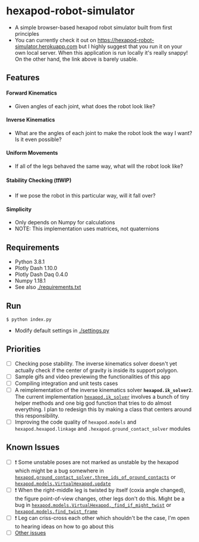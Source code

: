 # hexapod-robot-simulator
- A simple browser-based hexapod robot simulator built from first principles
- You can currently check it out on https://hexapod-robot-simulator.herokuapp.com but I highly suggest that
you run it on your own local server. When this application is run locally it's really snappy! On the other hand, the link above is barely usable.

## Features
#### Forward Kinematics
- Given angles of each joint, what does the robot look like?
#### Inverse Kinematics
- What are the angles of each joint to make the robot look the way I want? Is it even possible?
#### Uniform Movements
- If all of the legs behaved the same way, what will the robot look like?
#### Stability Checking (❗❗WIP)
- If we pose the robot in this particular way, will it fall over?
#### Simplicity
- Only depends on Numpy for calculations
- NOTE: This implementation uses matrices, not quaternions

## Requirements
- Python 3.8.1
- Plotly Dash 1.10.0
- Plotly Dash Daq 0.4.0
- Numpy 1.18.1
- See also [./requirements.txt](./requirements.txt)

## Run
```
$ python index.py
```
- Modify default settings in [./settings.py](./settings.py)

## Priorities
  - [ ] Checking pose stability. The inverse kinematics solver doesn't yet actually check if the center of gravity is inside its support polygon.
  - [ ] Sample gifs and video previewing the functionalities of this app
  - [ ] Compiling integration and unit tests cases
  - [ ] A reimplementation of the inverse kinematics solver **`hexapod.ik_solver2`**. The current implementation [`hexapod.ik_solver`](https://github.com/mithi/hexapod-robot-simulator/blob/master/hexapod/ik_solver.py) involves a bunch of tiny helper methods and one big god function that tries to do almost everything. I plan to redesign this by making a class that centers around this responsibility.
  - [ ] Improving the code quality of `hexapod.models` and `hexapod.hexapod.linkage` and  `.hexapod.ground_contact_solver` modules

## Known Issues
  - [ ] ❗ Some unstable poses are not marked as unstable by the hexapod which might be a bug somewhere in [`hexapod.ground_contact_solver.three_ids_of_ground_contacts`](https://github.com/mithi/hexapod-robot-simulator/blob/e19f5de5b1110bc78bd75091eb63f47907ffddc5/hexapod/ground_contact_solver.py#L45) or [`hexapod.models.VirtualHexapod.update`](https://github.com/mithi/hexapod-robot-simulator/blob/e19f5de5b1110bc78bd75091eb63f47907ffddc5/hexapod/models.py#L141)
  - [ ] ❗ When the right-middle leg is twisted by itself (coxia angle changed), the figure point-of-view changes, other legs don't do this. Might be a bug in [`hexapod.models.VirtualHexapod._find_if_might_twist`](https://github.com/mithi/hexapod-robot-simulator/blob/e19f5de5b1110bc78bd75091eb63f47907ffddc5/hexapod/models.py#L192) or [`hexapod.models.find_twist_frame`](https://github.com/mithi/hexapod-robot-simulator/blob/e19f5de5b1110bc78bd75091eb63f47907ffddc5/hexapod/models.py#L231)
  - [ ] ❗ Leg can criss-cross each other which shouldn't be the case, I'm open to hearing ideas on how to go about this
  - [ ] [Other issues](https://github.com/mithi/hexapod-robot-simulator/issues)
